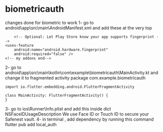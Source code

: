 # biometricauth
changes done for biometric to work
1- go to android\app\src\main\AndroidManifest.xml and add these at the very top
        <manifest xmlns:android="http://schemas.android.com/apk/res/android"
    package="com.example.biometricauth">
    <!-- my addons-->
        <!-- 🔐 Add biometric and fingerprint permissions -->
    <uses-permission android:name="android.permission.USE_BIOMETRIC"/>
    <uses-permission android:name="android.permission.USE_FINGERPRINT"/>

        <!-- Optional: Let Play Store know your app supports fingerprint -->
    <uses-feature
        android:name="android.hardware.fingerprint"
        android:required="false" />
    <!-- my addons end-->
2- go to android\app\src\main\kotlin\com\example\biometricauth\MainActivity.kt and change it to fragmented activity
    package com.example.biometricauth

    import io.flutter.embedding.android.FlutterFragmentActivity

    class MainActivity: FlutterFragmentActivity() {
    }

3- go to ios\Runner\Info.plist and add this inside dict
	<key>NSFaceIDUsageDescription</key>
	<string>We use Face ID or Touch ID to secure your Safenest vault.</string>
4- in terminal , add dependency by running this command
    flutter pub add local_auth
